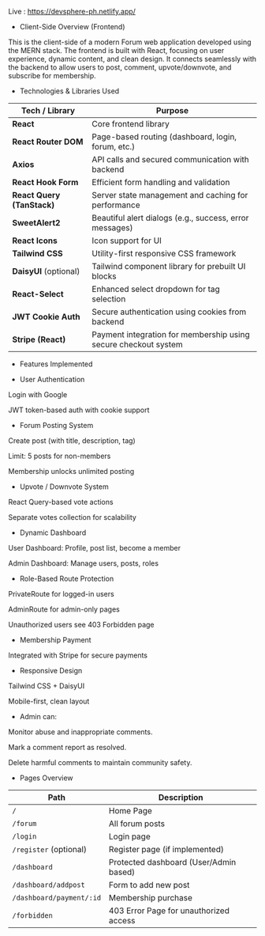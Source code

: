 Live : https://devsphere-ph.netlify.app/

- Client-Side Overview (Frontend)

This is the client-side of a modern Forum web application developed using the MERN stack. The frontend is built with React, focusing on user experience, dynamic content, and clean design. It connects seamlessly with the backend to allow users to post, comment, upvote/downvote, and subscribe for membership.

- Technologies & Libraries Used

| Tech / Library             | Purpose                                                         |
| -------------------------- | --------------------------------------------------------------- |
| **React**                  | Core frontend library                                           |
| **React Router DOM**       | Page-based routing (dashboard, login, forum, etc.)              |
| **Axios**                  | API calls and secured communication with backend                |
| **React Hook Form**        | Efficient form handling and validation                          |
| **React Query (TanStack)** | Server state management and caching for performance             |
| **SweetAlert2**            | Beautiful alert dialogs (e.g., success, error messages)         |
| **React Icons**            | Icon support for UI                                             |
| **Tailwind CSS**           | Utility-first responsive CSS framework                          |
| **DaisyUI** (optional)     | Tailwind component library for prebuilt UI blocks               |
| **React-Select**           | Enhanced select dropdown for tag selection                      |
| **JWT Cookie Auth**        | Secure authentication using cookies from backend                |
| **Stripe (React)**         | Payment integration for membership using secure checkout system |

- Features Implemented

- User Authentication

Login with Google

JWT token-based auth with cookie support

- Forum Posting System

Create post (with title, description, tag)

Limit: 5 posts for non-members

Membership unlocks unlimited posting

- Upvote / Downvote System

React Query-based vote actions

Separate votes collection for scalability

- Dynamic Dashboard

User Dashboard: Profile, post list, become a member

Admin Dashboard: Manage users, posts, roles

- Role-Based Route Protection

PrivateRoute for logged-in users

AdminRoute for admin-only pages

Unauthorized users see 403 Forbidden page

- Membership Payment

Integrated with Stripe for secure payments

- Responsive Design

Tailwind CSS + DaisyUI

Mobile-first, clean layout

- Admin can:

Monitor abuse and inappropriate comments.

Mark a comment report as resolved.

Delete harmful comments to maintain community safety.

- Pages Overview

| Path                     | Description                            |
| ------------------------ | -------------------------------------- |
| `/`                      | Home Page                              |
| `/forum`                 | All forum posts                        |
| `/login`                 | Login page                             |
| `/register` (optional)   | Register page (if implemented)         |
| `/dashboard`             | Protected dashboard (User/Admin based) |
| `/dashboard/addpost`     | Form to add new post                   |
| `/dashboard/payment/:id` | Membership purchase                    |
| `/forbidden`             | 403 Error Page for unauthorized access |
